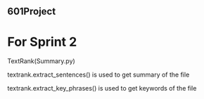## 601Project
# For Sprint 2

TextRank(Summary.py)
  
  textrank.extract_sentences() is used to get summary of the file

  textrank.extract_key_phrases() is used to get keywords of the file
